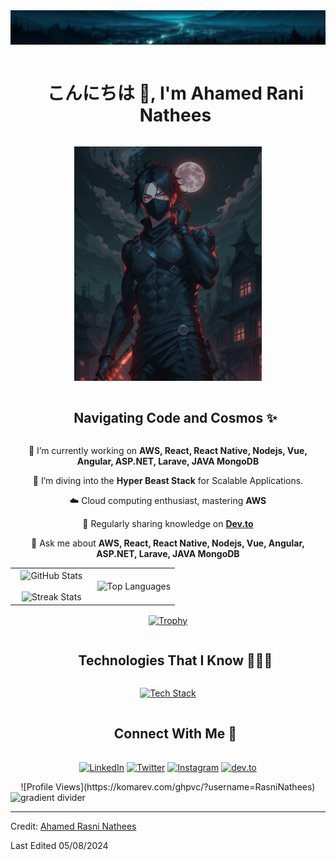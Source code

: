 <!--horizontal divider(gradiant)-->

<img id='banner' src="banner.jpeg" alt="gradient divider">
<br/>
<!--h1 without bottom border-->
<div id="user-content-toc">
  <ul align="center">
    <summary><h1 style="display: inline-block">こんにちは 👋, I'm Ahamed Rani Nathees</h1></summary>
  </ul>
</div>

<!--- anime character gif -->
<div align="center">
  <img src="avatar.jpeg" alt="anime character" width="300"/>
</div>

<!--h2 without bottom border-->
<div id="user-content-toc">
  <ul align="center">
    <summary><h2 style="display: inline-block">Navigating Code and Cosmos ✨</h2></summary>
  </ul>
</div>

<!--Intro start-->
<div align="center">
  <p> 🌟 I’m currently working on <strong>AWS, React, React Native, Nodejs, Vue, Angular, ASP.NET, Larave, JAVA MongoDB</strong></p>
  <p> 🌱 I’m diving into the <strong>Hyper Beast Stack</strong> for Scalable Applications.</p>
  <p> ☁️ Cloud computing enthusiast, mastering <strong>AWS</strong></p>
  <p> 📝 Regularly sharing knowledge on <a href="https://dev.to/rasni"><strong>Dev.to</strong></a></p>
  <p> 💬 Ask me about <strong>AWS, React, React Native, Nodejs, Vue, Angular, ASP.NET, Larave, JAVA MongoDB</strong></p>
  <!-- <p> 📫 Reach out at <strong>your-email@example.com</strong></p> -->
  <!-- <p> 🏠 Connect with me on Discord: <a href="https://discordapp.com/users/your-discord-id"><strong>YourDiscordUsername</strong></a></p> -->
</div>
<!--Intro end-->

<!--- stats & Trophy (start) -->
<p align="center">
  <!--- stats (start) -->
<table align="center">
<tr border="none">
<td width="50%" align="center">
  <img align="center" src="https://github-readme-stats.vercel.app/api?username=RasniNathees&theme=tokyonight&show_icons=true&count_private=true" alt="GitHub Stats"/>
  <br></br>
  <img title="🔥 Get streak stats for your profile at git.io/streak-stats" alt="Streak Stats" src="https://github-readme-streak-stats.herokuapp.com/?user=RasniNathees&theme=tokyonight&hide_border=false" /> 
</td>

<td width="50%" align="center">
  <img align="center" src="https://github-readme-stats.anuraghazra1.vercel.app/api/top-langs/?username=RasniNathees&theme=tokyonight&hide_border=false&no-bg=true&no-frame=true&langs_count=10" alt="Top Languages"/>
</td>
</tr>
</table>
<!--- stats (end) -->

<!--- trophy (start) -->
<div align="center">
  <a href="https://github.com/ryo-ma/github-profile-trophy" title="Go to Source">
    <img align="center" width="84%" src="https://github-profile-trophy.vercel.app/?username=RasniNathees&theme=tokyonight&row=1&column=7&margin-h=15&margin-w=5&no-bg=true" alt="Trophy" />
  </a>
</div>
<!--- trophy (end) -->
</p>

<!--h2 without bottom border-->
<div id="user-content-toc">
  <ul align="center">
    <summary><h2 style="display: inline-block">Technologies That I Know 👨🏻‍💻</h2></summary>
  </ul>
</div>
<!--tech stack icons-->
<p align="center">
  <a href="https://skillicons.dev">
    <img src="https://skillicons.dev/icons?i=git,aws,cpp,css,discord,docker,postgres,prisma,pug,dynamodb,express,figma,firebase,redis,github,html,java,js,linux,md,materialui,nginx,mongodb,mysql,nextjs,nodejs,postman,py,react,redux,tailwind,ts,vscode,kubernetes,php,laravel,vue,pinia,c#&perline=14" alt="Tech Stack"/>
  </a>
</p>

<!-- Connect with me -->
<!--h2 without bottom border-->
<div id="user-content-toc">
  <ul align="center">
    <summary><h2 style="display: inline-block">Connect With Me 🤝</h2></summary>
  </ul>
</div>

<!--icons and links-->
<p align="center">
<a href="https://www.linkedin.com/in/rasninathees" target="blank"><img align="center" src="https://user-images.githubusercontent.com/88904952/234979284-68c11d7f-1acc-4f0c-ac78-044e1037d7b0.png" alt="LinkedIn" height="50" width="50"/></a>
<a href="https://x.com/rnathees" target="blank"><img align="center" src="https://user-images.githubusercontent.com/88904952/234980676-61bfb021-ecc8-48f7-88e6-34c1b06c4a58.png" alt="Twitter" height="50" width="50"/></a> 
<a href="https://www.instagram.com/rasninathees/" target="blank"><img align="center" src="https://user-images.githubusercontent.com/88904952/234981169-2dd1e58f-4b7e-468c-8213-034ba62156c3.png" alt="Instagram" height="50" width="50"/></a>
<a height="100px" href="https://dev.to/rasni" target="blank"><img align="center" src="https://media.dev.to/cdn-cgi/image/quality=100/https://dev-to-uploads.s3.amazonaws.com/uploads/logos/resized_logo_UQww2soKuUsjaOGNB38o.png" alt="dev.to" height="50" width="50"/></a>
<!-- <a href="https://discordapp.com/users/your-discord-id" target="blank"><img align="center" src="https://user-images.githubusercontent.com/88904952/234982627-019fd336-6248-453c-9b05-97c13fd1d207.png" alt="Discord" height="50" width="50"/></a> -->
</p>

<!--profile visit count-->
<div align="center">
![Profile Views](https://komarev.com/ghpvc/?username=RasniNathees)

</div>

<!--weather widget-->
<!-- <div align="center">
  <a href="https://weather.com" target="_blank">
    <img src="https://weatherwidget.io/w/" alt="Weather Widget" />
  </a>
</div> -->

<!--horizontal divider(gradiant)-->
<img src="https://user-images.githubusercontent.com/73097560/115834477-dbab4500-a447-11eb-908a-139a6edaec5c.gif" alt="gradient divider">

----------------------------------------------------------------------
Credit: [Ahamed Rasni Nathees](https://github.com/RasniNathees)

Last Edited 05/08/2024
